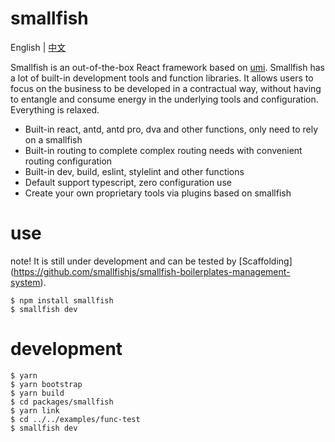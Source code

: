 # smallfish

English | [中文](./README_zh-CN.md)

Smallfish is an out-of-the-box React framework based on [umi](https://umijs.org/). Smallfish has a lot of built-in development tools and function libraries. It allows users to focus on the business to be developed in a contractual way, without having to entangle and consume energy in the underlying tools and configuration. Everything is relaxed.


- Built-in react, antd, antd pro, dva and other functions, only need to rely on a smallfish
- Built-in routing to complete complex routing needs with convenient routing configuration
- Built-in dev, build, eslint, stylelint and other functions
- Default support typescript, zero configuration use
- Create your own proprietary tools via plugins based on smallfish

# use

note! It is still under development and can be tested by [Scaffolding] (https://github.com/smallfishjs/smallfish-boilerplates-management-system).

```
$ npm install smallfish
$ smallfish dev
```

# development

```
$ yarn
$ yarn bootstrap
$ yarn build
$ cd packages/smallfish
$ yarn link
$ cd ../../examples/func-test
$ smallfish dev
```